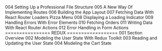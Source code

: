 004 Setting Up a Professional File Structure
005 A New Way Of Implementing Routes
006 Building the App Layout
007 Fetching Data With React Router Loaders Pizza Menu
008 Displaying a Loading Indicator
009 Handling Errors With Error Elements
010 Fetching Orders
011 Writing Data With React Router Actions
012 Error Handling in Form Actions
================  REDUX ==================
001 Section Overview
002 Modeling the User State With Redux Toolkit
003 Reading and Updating the User State
004 Modeling the Cart State